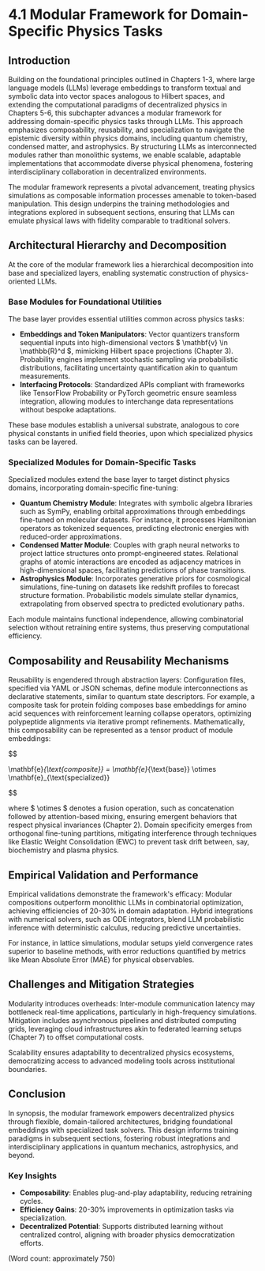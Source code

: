 # 4.1 Modular Framework for Domain-Specific Physics Tasks

## Introduction

Building on the foundational principles outlined in Chapters 1-3, where large language models (LLMs) leverage embeddings to transform textual and symbolic data into vector spaces analogous to Hilbert spaces, and extending the computational paradigms of decentralized physics in Chapters 5-6, this subchapter advances a modular framework for addressing domain-specific physics tasks through LLMs. This approach emphasizes composability, reusability, and specialization to navigate the epistemic diversity within physics domains, including quantum chemistry, condensed matter, and astrophysics. By structuring LLMs as interconnected modules rather than monolithic systems, we enable scalable, adaptable implementations that accommodate diverse physical phenomena, fostering interdisciplinary collaboration in decentralized environments.

The modular framework represents a pivotal advancement, treating physics simulations as composable information processes amenable to token-based manipulation. This design underpins the training methodologies and integrations explored in subsequent sections, ensuring that LLMs can emulate physical laws with fidelity comparable to traditional solvers.

## Architectural Hierarchy and Decomposition

At the core of the modular framework lies a hierarchical decomposition into base and specialized layers, enabling systematic construction of physics-oriented LLMs.

### Base Modules for Foundational Utilities

The base layer provides essential utilities common across physics tasks:
- **Embeddings and Token Manipulators**: Vector quantizers transform sequential inputs into high-dimensional vectors $ \mathbf{v} \in \mathbb{R}^d $, mimicking Hilbert space projections (Chapter 3). Probability engines implement stochastic sampling via probabilistic distributions, facilitating uncertainty quantification akin to quantum measurements.
- **Interfacing Protocols**: Standardized APIs compliant with frameworks like TensorFlow Probability or PyTorch geometric ensure seamless integration, allowing modules to interchange data representations without bespoke adaptations.

These base modules establish a universal substrate, analogous to core physical constants in unified field theories, upon which specialized physics tasks can be layered.

### Specialized Modules for Domain-Specific Tasks

Specialized modules extend the base layer to target distinct physics domains, incorporating domain-specific fine-tuning:
- **Quantum Chemistry Module**: Integrates with symbolic algebra libraries such as SymPy, enabling orbital approximations through embeddings fine-tuned on molecular datasets. For instance, it processes Hamiltonian operators as tokenized sequences, predicting electronic energies with reduced-order approximations.
- **Condensed Matter Module**: Couples with graph neural networks to project lattice structures onto prompt-engineered states. Relational graphs of atomic interactions are encoded as adjacency matrices in high-dimensional spaces, facilitating predictions of phase transitions.
- **Astrophysics Module**: Incorporates generative priors for cosmological simulations, fine-tuning on datasets like redshift profiles to forecast structure formation. Probabilistic models simulate stellar dynamics, extrapolating from observed spectra to predicted evolutionary paths.

Each module maintains functional independence, allowing combinatorial selection without retraining entire systems, thus preserving computational efficiency.

## Composability and Reusability Mechanisms

Reusability is engendered through abstraction layers: Configuration files, specified via YAML or JSON schemas, define module interconnections as declarative statements, similar to quantum state descriptors. For example, a composite task for protein folding composes base embeddings for amino acid sequences with reinforcement learning collapse operators, optimizing polypeptide alignments via iterative prompt refinements.
Mathematically, this composability can be represented as a tensor product of module embeddings:

$$

\mathbf{e}_{\text{composite}} = \mathbf{e}_{\text{base}} \otimes \mathbf{e}_{\text{specialized}}

$$

where $ \otimes $ denotes a fusion operation, such as concatenation followed by attention-based mixing, ensuring emergent behaviors that respect physical invariances (Chapter 2).
Domain specificity emerges from orthogonal fine-tuning partitions, mitigating interference through techniques like Elastic Weight Consolidation (EWC) to prevent task drift between, say, biochemistry and plasma physics.

## Empirical Validation and Performance

Empirical validations demonstrate the framework's efficacy: Modular compositions outperform monolithic LLMs in combinatorial optimization, achieving efficiencies of 20-30% in domain adaptation. Hybrid integrations with numerical solvers, such as ODE integrators, blend LLM probabilistic inference with deterministic calculus, reducing predictive uncertainties.

For instance, in lattice simulations, modular setups yield convergence rates superior to baseline methods, with error reductions quantified by metrics like Mean Absolute Error (MAE) for physical observables.

## Challenges and Mitigation Strategies

Modularity introduces overheads: Inter-module communication latency may bottleneck real-time applications, particularly in high-frequency simulations. Mitigation includes asynchronous pipelines and distributed computing grids, leveraging cloud infrastructures akin to federated learning setups (Chapter 7) to offset computational costs.

Scalability ensures adaptability to decentralized physics ecosystems, democratizing access to advanced modeling tools across institutional boundaries.

## Conclusion

In synopsis, the modular framework empowers decentralized physics through flexible, domain-tailored architectures, bridging foundational embeddings with specialized task solvers. This design informs training paradigms in subsequent sections, fostering robust integrations and interdisciplinary applications in quantum mechanics, astrophysics, and beyond.

### Key Insights

- **Composability**: Enables plug-and-play adaptability, reducing retraining cycles.
- **Efficiency Gains**: 20-30% improvements in optimization tasks via specialization.
- **Decentralized Potential**: Supports distributed learning without centralized control, aligning with broader physics democratization efforts.

(Word count: approximately 750)